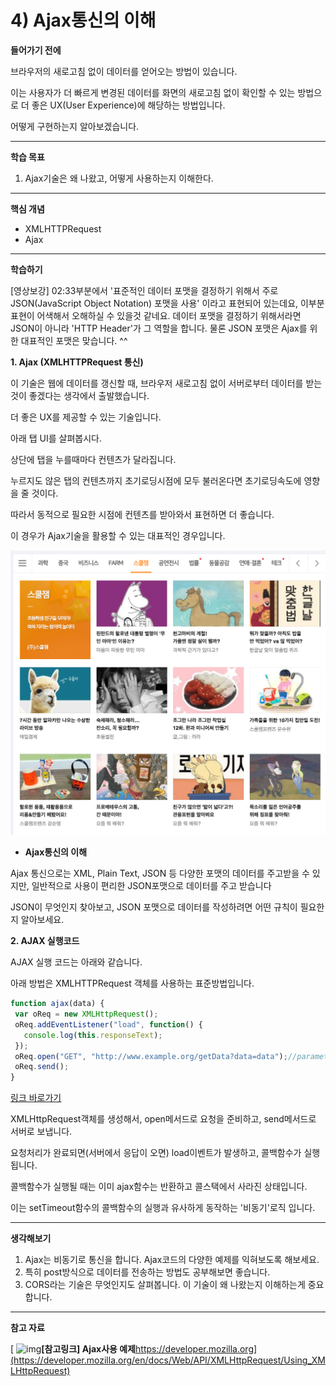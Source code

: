 # 4) Ajax통신의 이해

**들어가기 전에**

브라우저의 새로고침 없이 데이터를 얻어오는 방법이 있습니다.

이는 사용자가 더 빠르게 변경된 데이터를 화면의 새로고침 없이 확인할 수 있는 방법으로 더 좋은 UX(User Experience)에 해당하는 방법입니다.

어떻게 구현하는지 알아보겠습니다.





------

**학습 목표**

1. Ajax기술은 왜 나왔고, 어떻게 사용하는지 이해한다.





------

**핵심 개념**

- XMLHTTPRequest
- Ajax





------

**학습하기**

[영상보강] 02:33부분에서 '표준적인 데이터 포맷을 결정하기 위해서 주로 JSON(JavaScript Object Notation) 포맷을 사용' 이라고 표현되어 있는데요, 이부분 표현이 어색해서 오해하실 수 있을것 같네요. 데이터 포맷을 결정하기 위해서라면 JSON이 아니라 'HTTP Header'가 그 역할을 합니다. 물론 JSON 포맷은 Ajax를 위한 대표적인 포맷은 맞습니다. ^^

**1. Ajax (XMLHTTPRequest 통신)**

이 기술은 웹에 데이터를 갱신할 때, 브라우저 새로고침 없이 서버로부터 데이터를 받는 것이 좋겠다는 생각에서 출발했습니다.

더 좋은 UX를 제공할 수 있는 기술입니다.

아래 탭 UI를 살펴봅시다.

상단에 탭을 누를때마다 컨텐츠가 달라집니다.

누르지도 않은 탭의 컨텐츠까지 초기로딩시점에 모두 불러온다면 초기로딩속도에 영향을 줄 것이다.

따라서 동적으로 필요한 시점에 컨텐츠를 받아와서 표현하면 더 좋습니다.

이 경우가 Ajax기술을 활용할 수 있는 대표적인 경우입니다.

![4_1](https://github.com/namdh9011/web-boostcourse/blob/master/theory/2_DB_%EC%97%B0%EA%B2%B0_%EC%9B%B9_%EC%95%B1/2_WEB_UI_%EA%B0%9C%EB%B0%9C_FE/image/4_1.png)

- **Ajax통신의 이해**

Ajax 통신으로는 XML, Plain Text, JSON 등 다양한 포맷의 데이터를 주고받을 수 있지만, 일반적으로 사용이 편리한 JSON포맷으로 데이터를 주고 받습니다

JSON이 무엇인지 찾아보고, JSON 포맷으로 데이터를 작성하려면 어떤 규칙이 필요한지 알아보세요.



**2. AJAX 실행코드**

AJAX 실행 코드는 아래와 같습니다.

아래 방법은 XMLHTTPRequest 객체를 사용하는 표준방법입니다.

```javascript
function ajax(data) {
 var oReq = new XMLHttpRequest();
 oReq.addEventListener("load", function() {
   console.log(this.responseText);
 });    
 oReq.open("GET", "http://www.example.org/getData?data=data");//parameter를 붙여서 보낼수있음. 
 oReq.send();
}
```

[링크 바로가기](https://developer.mozilla.org/en/docs/Web/API/XMLHttpRequest/Using_XMLHttpRequest)

XMLHttpRequest객체를 생성해서, open메서드로 요청을 준비하고, send메서드로 서버로 보냅니다. 

요청처리가 완료되면(서버에서 응답이 오면) load이벤트가 발생하고, 콜백함수가 실행됩니다.

콜백함수가 실행될 때는 이미 ajax함수는 반환하고 콜스택에서 사라진 상태입니다. 

이는 setTimeout함수의 콜백함수의 실행과 유사하게 동작하는 '비동기'로직 입니다.



 

------

**생각해보기**

1. Ajax는 비동기로 통신을 합니다. Ajax코드의 다양한 예제를 익혀보도록 해보세요.
2. 특히 post방식으로 데이터를 전송하는 방법도 공부해보면 좋습니다.
3. CORS라는 기술은 무엇인지도 살펴봅니다. 이 기술이 왜 나왔는지 이해하는게 중요합니다.

 

 

------

**참고 자료**

[ ![img](https://cphinf.pstatic.net/mooc/20180127_165/1517019699902jEdF3_PNG/KbpY9sRXko4jhofcqjov.png?type=mfullfill_199_148)**[참고링크\] Ajax사용 예제**https://developer.mozilla.org](https://developer.mozilla.org/en/docs/Web/API/XMLHttpRequest/Using_XMLHttpRequest)